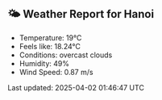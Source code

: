 <!-- WEATHER-START -->
## 🌤 Weather Report for Hanoi

- Temperature: 19°C
- Feels like: 18.24°C
- Conditions: overcast clouds
- Humidity: 49%
- Wind Speed: 0.87 m/s

Last updated: 2025-04-02 01:46:47 UTC
<!-- WEATHER-END -->
